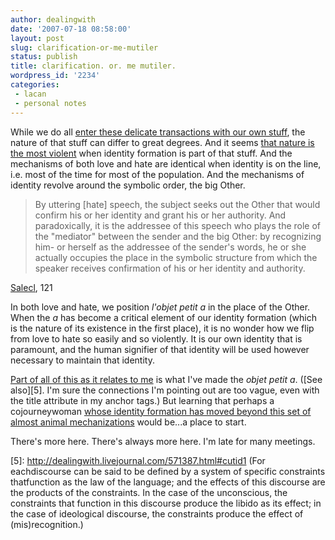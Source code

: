```yaml
---
author: dealingwith
date: '2007-07-18 08:58:00'
layout: post
slug: clarification-or-me-mutiler
status: publish
title: clarification. or. me mutiler.
wordpress_id: '2234'
categories:
 - lacan
 - personal notes
---
```


While we do all [enter these delicate transactions with our own stuff][1], the
nature of that stuff can differ to great degrees. And it seems [that nature is
the most violent][2] when identity formation is part of that stuff. And the
mechanisms of both love and hate are identical when identity is on the line,
i.e. most of the time for most of the population. And the mechanisms of
identity revolve around the symbolic order, the big Other.

> By uttering [hate] speech, the subject seeks out the Other that would
confirm his or her identity and grant his or her authority. And paradoxically,
it is the addressee of this speech who plays the role of the "mediator"
between the sender and the big Other: by recognizing him- or herself as the
addressee of the sender's words, he or she actually occupies the place in the
symbolic structure from which the speaker receives confirmation of his or her
identity and authority.

[Salecl][3], 121

In both love and hate, we position _l'objet petit a_ in the place of the
Other. When the _a_ has become a critical element of our identity formation
(which is the nature of its existence in the first place), it is no wonder how
we flip from love to hate so easily and so violently. It is our own identity
that is paramount, and the human signifier of that identity will be used
however necessary to maintain that identity.

[Part of all of this as it relates to me][4] is what I've made the _objet
petit a_. ([See also][5]. I'm sure the connections I'm pointing out are too
vague, even with the title attribute in my anchor tags.) But learning that
perhaps a cojourneywoman [whose identity formation has moved beyond this set
of almost animal mechanizations][6] would be...a place to start.

There's more here. There's always more here. I'm late for many meetings.

   [1]: http://dealingwith.livejournal.com/590495.html

   [2]: http://dealingwith.livejournal.com/588183.html

   [3]: http://www.amazon.com/Perversions-Love-Hate-Renata-Salecl/dp/1859842364/ref=sr_1_3/002-1068956-0436006?ie=UTF8&s=books&qid=1182582014&sr=8-3

   [4]: http://dealingwith.livejournal.com/590755.html (an excerpt from MikeRiddells Jerusalem, Jerusalem that I broke down at the end of. like. bigsobs.)

   [5]: http://dealingwith.livejournal.com/571387.html#cutid1 (For eachdiscourse can be said to be defined by a system of specific constraints thatfunction as the law of the language; and the effects of this discourse are the products of the constraints. In the case of the unconscious, the constraints that function in this discourse produce the libido as its effect; in the case of ideological discourse, the constraints produce the effect of (mis)recognition.)

   [6]: http://dealingwith.livejournal.com/590495.html#cutid1 (desire for thathuman signifier who will not eradicate the radical lack, but perhaps occupy it with us)

